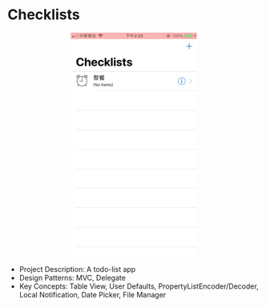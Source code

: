 # Checklists

<p align="center">
<img src="/checklists.gif" width="50%" />
</p>

- Project Description: A todo-list app 
- Design Patterns: MVC, Delegate 
- Key Concepts: Table View, User Defaults, PropertyListEncoder/Decoder, Local Notification, Date Picker, File Manager

